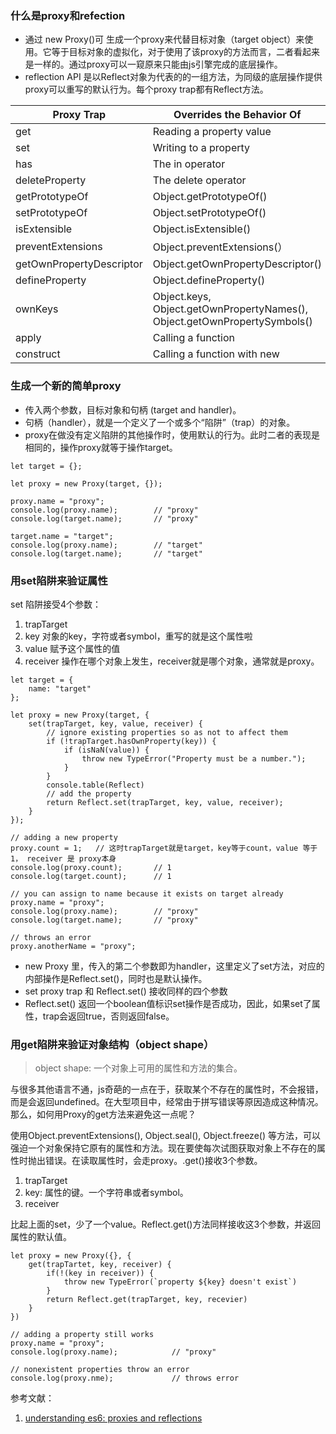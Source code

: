 ### 什么是proxy和refection
- 通过 new Proxy()可 生成一个proxy来代替目标对象（target object）来使用。它等于目标对象的虚拟化，对于使用了该proxy的方法而言，二者看起来是一样的。通过proxy可以一窥原来只能由js引擎完成的底层操作。
- reflection API 是以Reflect对象为代表的的一组方法，为同级的底层操作提供proxy可以重写的默认行为。每个proxy trap都有Reflect方法。

Proxy Trap | Overrides the Behavior Of | Default Behavior | 
|--------------------------|---------------------------|------------------|
|get | Reading a property value | Reflect.get() |
|set | Writing to a property | Reflect.set() |
|has | The in operator | Reflect.has() |
|deleteProperty | The delete operator | Reflect.deleteProperty() |
|getPrototypeOf | Object.getPrototypeOf() | Reflect.getPrototypeOf() |
|setPrototypeOf | Object.setPrototypeOf() | Reflect.setPrototypeOf() |
|isExtensible | Object.isExtensible() | Reflect.isExtensible() |
|preventExtensions | Object.preventExtensions(）|Reflect.preventExtensions() |
|getOwnPropertyDescriptor| Object.getOwnPropertyDescriptor() | Reflect.getOwnPropertyDescriptor() |
|defineProperty | Object.defineProperty() | Reflect.defineProperty | 
|ownKeys | Object.keys, Object.getOwnPropertyNames(), Object.getOwnPropertySymbols() | Reflect.ownKey() |
|apply | Calling a function | Reflect.apply() |
|construct | Calling a function with new | Reflect.construct() |

### 生成一个新的简单proxy

- 传入两个参数，目标对象和句柄 (target and handler)。
- 句柄（handler），就是一个定义了一个或多个“陷阱”（trap）的对象。
- proxy在做没有定义陷阱的其他操作时，使用默认的行为。此时二者的表现是相同的，操作proxy就等于操作target。

```
let target = {};

let proxy = new Proxy(target, {});

proxy.name = "proxy";
console.log(proxy.name);        // "proxy"
console.log(target.name);       // "proxy"

target.name = "target";
console.log(proxy.name);        // "target"
console.log(target.name);       // "target"
```
### 用set陷阱来验证属性

set 陷阱接受4个参数：
1. trapTarget
2. key 对象的key，字符或者symbol，重写的就是这个属性啦
3. value 赋予这个属性的值
4. receiver 操作在哪个对象上发生，receiver就是哪个对象，通常就是proxy。

```
let target = {
    name: "target"
};

let proxy = new Proxy(target, {
    set(trapTarget, key, value, receiver) {
        // ignore existing properties so as not to affect them
        if (!trapTarget.hasOwnProperty(key)) {
            if (isNaN(value)) {
                throw new TypeError("Property must be a number.");
            }
        }
        console.table(Reflect)
        // add the property
        return Reflect.set(trapTarget, key, value, receiver);
    }
});

// adding a new property
proxy.count = 1;   // 这时trapTarget就是target，key等于count，value 等于1， receiver 是 proxy本身
console.log(proxy.count);       // 1
console.log(target.count);      // 1

// you can assign to name because it exists on target already
proxy.name = "proxy";
console.log(proxy.name);        // "proxy"
console.log(target.name);       // "proxy"

// throws an error
proxy.anotherName = "proxy";
```
- new Proxy 里，传入的第二个参数即为handler，这里定义了set方法，对应的内部操作是Reflect.set()，同时也是默认操作。
- set proxy trap 和 Reflect.set() 接收同样的四个参数
- Reflect.set() 返回一个boolean值标识set操作是否成功，因此，如果set了属性，trap会返回true，否则返回false。

### 用get陷阱来验证对象结构（object shape）
 
 > object shape: 一个对象上可用的属性和方法的集合。

 与很多其他语言不通，js奇葩的一点在于，获取某个不存在的属性时，不会报错，而是会返回undefined。在大型项目中，经常由于拼写错误等原因造成这种情况。那么，如何用Proxy的get方法来避免这一点呢？

使用Object.preventExtensions(), Object.seal(), Object.freeze() 等方法，可以强迫一个对象保持它原有的属性和方法。现在要使每次试图获取对象上不存在的属性时抛出错误。在读取属性时，会走proxy。.get()接收3个参数。

1. trapTarget
2. key: 属性的键。一个字符串或者symbol。
3. receiver

比起上面的set，少了一个value。Reflect.get()方法同样接收这3个参数，并返回属性的默认值。
```
let proxy = new Proxy({}, {
    get(trapTartet, key, receiver) {
        if(!(key in receiver)) {
            throw new TypeError(`property ${key} doesn't exist`)
        }
        return Reflect.get(trapTarget, key, recevier)
    }
})

// adding a property still works
proxy.name = "proxy";
console.log(proxy.name);            // "proxy"

// nonexistent properties throw an error
console.log(proxy.nme);             // throws error
```


参考文献：
1. [understanding es6: proxies and reflections](https://github.com/nzakas/understandinges6/blob/master/manuscript/12-Proxies-and-Reflection.md)